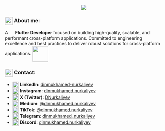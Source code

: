 <div align="center">
<img src="https://qrangers.com/wp-content/uploads/2021/09/Banner-Introduction-to-3D-Animation.png" />
</div>



### <img align="center" src="https://em-content.zobj.net/source/animated-noto-color-emoji/427/writing-hand_270d-fe0f.gif" width="25"/>  About me:
A <img align="center" src="https://cdn.jsdelivr.net/gh/devicons/devicon/icons/flutter/flutter-original.svg" width="15"/> **Flutter Developer** </a> focused on building high-quality, scalable, and performant cross-platform applications. Committed to engineering excellence and best practices to deliver robust solutions for cross-platform applications. <img align="center" src="https://user-images.githubusercontent.com/74038190/216655848-cf4d7bed-52aa-4740-8c67-1832472051ec.gif" width="50"/>




### <img align="center" src="https://em-content.zobj.net/source/animated-noto-color-emoji/427/bell_1f514.gif" width="25"/> Contact:

- <a href="https://www.linkedin.com/in/dinmukhamed-nurkaliyev-80b5a1326/" target="_blank"><img align="center" src="https://cdn3.iconfinder.com/data/icons/capsocial-round/500/linkedin-512.png" alt="LinkedIn" width="20"/></a> **LinkedIn**: [dinmukhamed-nurkaliyev](https://www.linkedin.com/in/dinmukhamed-nurkaliyev-80b5a1326/)
- <a href="https://www.instagram.com/dinmukhamed.nurkaliyev/" target="_blank"><img align="center" src="https://cdn3.iconfinder.com/data/icons/2018-social-media-logotypes/1000/2018_social_media_popular_app_logo_instagram-512.png" alt="Instagram" width="20"/></a> **Instagram**: [dinmukhamed.nurkaliyev](https://www.instagram.com/dinmukhamed.nurkaliyev/)
- <a href="https://x.com/DNurkaliyev" target="_blank"><img align="center" src="https://cdn3.iconfinder.com/data/icons/2018-social-media-logotypes/1000/2018_social_media_popular_app_logo_twitter-1024.png" alt="X (Twitter)" width="20"/></a> **X (Twitter)**: [DNurkaliyev](https://x.com/DNurkaliyev)
- <a href="https://medium.com/@dinmukhamed.nurkaliyev" target="_blank"><img align="center" src="https://cdn0.iconfinder.com/data/icons/social-media-2092/100/social-62-512.png" alt="Medium" width="20"/></a> **Medium**: [@dinmukhamed.nurkaliyev](https://medium.com/@dinmukhamed.nurkaliyev)
- <a href="https://www.tiktok.com/@dinmukhamed.nurkaliyev" target="_blank"><img align="center" src="https://cdn1.iconfinder.com/data/icons/popular-social-massmedia/120/tiktok-512.png" alt="TikTok" width="20"/></a> **TikTok**: [@dinmukhamed.nurkaliyev](https://www.tiktok.com/@dinmukhamed.nurkaliyev)
- <a href="https://t.me/dinmukhamed_nurkaliyev" target="_blank"><img align="center" src="https://cdn3.iconfinder.com/data/icons/social-icons-33/512/Telegram-1024.png" alt="Telegram" width="20"/></a> **Telegram**: [dinmukhamed_nurkaliyev](https://t.me/dinmukhamed_nurkaliyev)
- <a href="https://discord.com/users/1300002143377428531" target="_blank"><img align="center" src="https://cdn0.iconfinder.com/data/icons/free-social-media-set/24/discord-512.png" alt="Discord" width="20"/></a> **Discord**: [dinmukhamed.nurkaliyev](https://discord.com/users/1300002143377428531)

